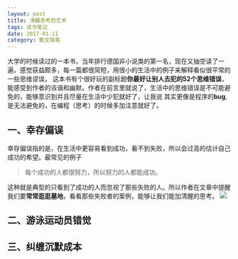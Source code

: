 ```yaml
---
layout: post
title: 清醒思考的艺术
tags: 读书笔记
date: 2017-01-11
category: 散文随笔
---
```

大学的时候读过的一本书，当年排行德国非小说类的第一名，现在又抽空读了一遍，感觉获益颇多，每一篇都很简短，用很小的生活中的例子来解释看似很平常的一些思维谬误，
这本书有个很好玩的副标题**你最好让别人去犯的52个思维错误**，能感受到作者的诙谐和幽默。作者在前言里就说了，生活中的思维错误是不可能避免的，能够意识到并且尽量在生活中少犯就好了，让我说
其实更像是程序的**bug**,是无法避免的，在编程（思考）的时候多加注意就好了。

## 一、幸存偏误

幸存偏误指的是，在生活中更容易看到成功，看不到失败，所以会过高的估计自己成功的希望。最常见的例子

>每个成功的人都很努力，所以努力的人都能成功。

这种就是典型的只看到了成功的人而忽视了那些失败的人。所以作者在文章中提醒我们要**常常逛逛墓地**，看看那些失败者的案例，能够让我们能加清醒的思考。
![](http://ww1.sinaimg.cn/large/787edccfgw1fbn46w05irj20dw0l5abl.jpg)

## 二、游泳运动员错觉

<!-- more -->

## 三、纠缠沉默成本

